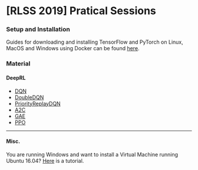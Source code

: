 # [RLSS 2019] Pratical Sessions

### Setup and Installation
Guides for downloading and installing TensorFlow and PyTorch on Linux, MacOS and Windows using Docker can be found [here](installation.md).

### Material
#### DeepRL
- [DQN](DeepRL/01.DQN.ipynb)
- [DoubleDQN](DeepRL/02.DoubleDQN.ipynb)
- [PriorityReplayDQN](DeepRL/03.PriorityReplayDQN.ipynb)
- [A2C](DeepRL/04.A2C.ipynb)
- [GAE](DeepRL/05.GAE.ipynb)
- [PPO](DeepRL/06.PPO.ipynb)

-------
#### Misc.
You are running Windows and want to install a Virtual Machine running Ubuntu 16.04? [Here](ubuntu-virtual-box.md) is a tutorial.

